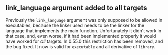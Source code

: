 ## link_language argument added to all targets

Previously the `link_language` argument was only supposed to be allowed in
executables, because the linker used needs to be the linker for the language
that implements the main function. Unfortunately it didn't work in that case,
and, even worse, if it had been implemented properly it would have worked for
*all* targets. In 0.55.0 this restriction has been removed, and the bug fixed.
It now is valid for `executable` and all derivative of `library`.
